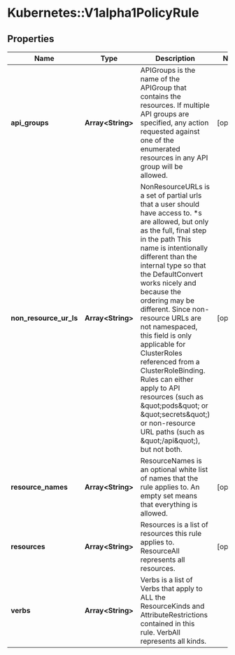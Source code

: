 # Kubernetes::V1alpha1PolicyRule

## Properties
Name | Type | Description | Notes
------------ | ------------- | ------------- | -------------
**api_groups** | **Array&lt;String&gt;** | APIGroups is the name of the APIGroup that contains the resources.  If multiple API groups are specified, any action requested against one of the enumerated resources in any API group will be allowed. | [optional] 
**non_resource_ur_ls** | **Array&lt;String&gt;** | NonResourceURLs is a set of partial urls that a user should have access to.  *s are allowed, but only as the full, final step in the path This name is intentionally different than the internal type so that the DefaultConvert works nicely and because the ordering may be different. Since non-resource URLs are not namespaced, this field is only applicable for ClusterRoles referenced from a ClusterRoleBinding. Rules can either apply to API resources (such as \&quot;pods\&quot; or \&quot;secrets\&quot;) or non-resource URL paths (such as \&quot;/api\&quot;),  but not both. | [optional] 
**resource_names** | **Array&lt;String&gt;** | ResourceNames is an optional white list of names that the rule applies to.  An empty set means that everything is allowed. | [optional] 
**resources** | **Array&lt;String&gt;** | Resources is a list of resources this rule applies to.  ResourceAll represents all resources. | [optional] 
**verbs** | **Array&lt;String&gt;** | Verbs is a list of Verbs that apply to ALL the ResourceKinds and AttributeRestrictions contained in this rule.  VerbAll represents all kinds. | 


